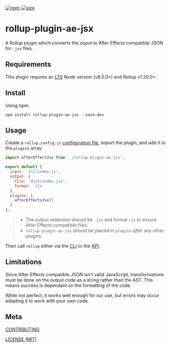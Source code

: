 [npm]: https://img.shields.io/npm/v/rollup-plugin-ae-jsx
[npm-url]: https://www.npmjs.com/package/rollup-plugin-ae-jsx
[size]: https://packagephobia.now.sh/badge?p=rollup-plugin-ae-jsx
[size-url]: https://packagephobia.now.sh/result?prollup-plugin-ae-jsx

[![npm][npm]][npm-url]
[![size][size]][size-url]

# rollup-plugin-ae-jsx

A Rollup plugin which converts the ouput to After Effects compatible JSON for `.jsx` files.

## Requirements

This plugin requires an [LTS](https://github.com/nodejs/Release) Node version (v8.0.0+) and Rollup v1.20.0+.

## Install

Using npm:

```console
npm install rollup-plugin-ae-jsx --save-dev
```

## Usage

Create a `rollup.config.js` [configuration file](https://www.rollupjs.org/guide/en/#configuration-files), import the plugin, and add it to the `plugins` array:

```js
import afterEffectJsx from './rollup-plugin-ae-jsx';

export default {
  input: 'src/index.js',
  output: {
    file: 'dist/index.jsx',
    format: 'cjs'
  },
  plugins: [
    afterEffectsJsx()
  ]
};
```

> - The output extension should be `.jsx` and format `cjs` to ensure After Effects compatible files.
> - `rollup-plugin-ae-jsx` should be placed in `plugins` _after_ any other plugins.

Then call `rollup` either via the [CLI](https://www.rollupjs.org/guide/en/#command-line-reference) or the [API](https://www.rollupjs.org/guide/en/#javascript-api).

## Limitations

Since After Effects compatible JSON isn't valid JavaScript, transformations must be done on the output code as a string rather than the AST. This means success is dependant on the formatting of the code.

While not perfect, it works well enough for our use, but errors may occur adapting it to work with your own code.

## Meta

[CONTRIBUTING](/.github/CONTRIBUTING.md)

[LICENSE (MIT)](/LICENSE)
